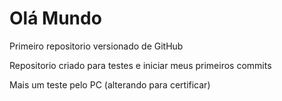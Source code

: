 # Olá Mundo
 Primeiro repositorio versionado de GitHub

Repositorio criado para testes e iniciar meus primeiros commits

Mais um teste pelo PC (alterando para certificar)
